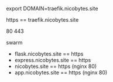 export DOMAIN=traefik.nicobytes.site

https == traefik.nicobytes.site

80
443

swarm
- flask.nicobytes.site == https
- express.nicobytes.site == https
- nicobytes.site == https (nginx 80)
- app.nicobytes.site == https (nginx 80)